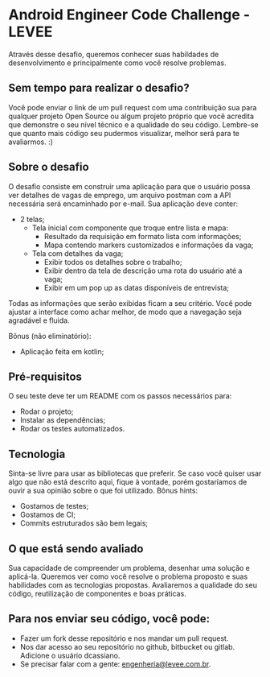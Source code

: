 
# Android Engineer Code Challenge - LEVEE

Através desse desafio, queremos conhecer suas habildades de desenvolvimento e principalmente como você resolve problemas.

## Sem tempo para realizar o desafio?

Você pode enviar o link de um pull request com uma contribuição sua para qualquer projeto Open Source ou algum projeto próprio que você acredita que demonstre o seu nível técnico e a qualidade do seu código. Lembre-se que quanto mais código seu pudermos visualizar, melhor será para te avaliarmos. :)

## Sobre o desafio

O desafio consiste em construir uma aplicação para que o usuário possa ver detalhes de vagas de emprego, um arquivo postman com a API necessária será encaminhado por e-mail.
Sua aplicação deve conter:
* 2 telas;
    * Tela inicial com componente que troque entre lista e mapa:
      * Resultado da requisição em formato lista com informações;
      * Mapa contendo markers customizados e informações da vaga;
    * Tela com detalhes da vaga;
      * Exibir todos os detalhes sobre o trabalho; 
      * Exibir dentro da tela de descrição uma rota do usuário até a vaga;
      * Exibir em um pop up as datas disponíveis de entrevista;
      
Todas as informações que serão exibidas ficam a seu critério. Você pode ajustar a interface como achar melhor, de modo que a navegação seja agradável e fluida.

Bônus (não eliminatório):
* Aplicação feita em kotlin;

## Pré-requisitos

O seu teste deve ter um README com os passos necessários para:
* Rodar o projeto;
* Instalar as dependências;
* Rodar os testes automatizados.

## Tecnologia

Sinta-se livre para usar as bibliotecas que preferir. Se caso você quiser usar algo que não está descrito aqui, fique à vontade, porém gostaríamos de ouvir a sua opinião sobre o que foi utilizado.
Bônus hints:

* Gostamos de testes;
* Gostamos de CI;
* Commits estruturados são bem legais;

## O que está sendo avaliado

Sua capacidade de compreender um problema, desenhar uma solução e aplicá-la. Queremos ver como você resolve o problema proposto e suas habilidades com as tecnologias propostas. Avaliaremos a qualidade do seu código, reutilização de componentes e boas práticas.

## Para nos enviar seu código, você pode:

* Fazer um fork desse repositório e nos mandar um pull request.
* Nos dar acesso ao seu repositório no github, bitbucket ou gitlab. Adicione o usuário dcassiano.
* Se precisar falar com a gente: engenheria@levee.com.br.
